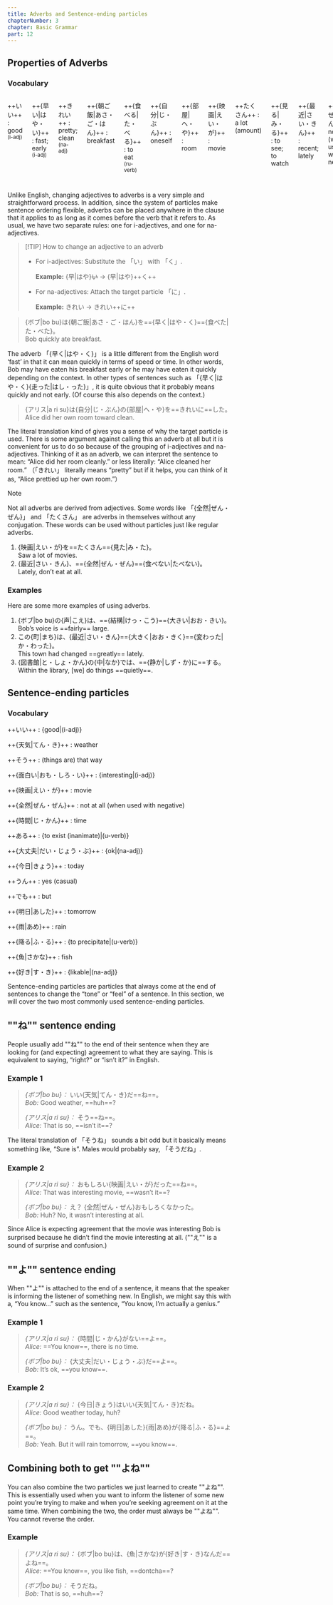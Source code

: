 ```yaml
---
title: Adverbs and Sentence-ending particles
chapterNumber: 3
chapter: Basic Grammar
part: 12
---
```


## Properties of Adverbs

### Vocabulary

<div class="columns">

++いい++
: good <sup>(i-adj)</sup>

++{早い|はや・い}++
: fast; early <sup>(i-adj)</sup>

++きれい++
: pretty; clean <sup>(na-adj)</sup>

++{朝ご飯|あさ・ご・はん}++
: breakfast

++{食べる|た・べる}++
: to eat <sup>(ru-verb)</sup>

++{自分|じ・ぶん}++
: oneself

++{部屋|へ・や}++
: room

++{映画|えい・が}++
: movie

++たくさん++
: a lot (amount)

++{見る|み・る}++
: to see; to watch

++{最近|さい・きん}++
: recent; lately

++{全然|ぜん・ぜん}++
: not at all (when used with negative)

++{声|こえ}++
: voice

++{結構|けっ・こう}++
: fairly, reasonably

++{大きい|おお・きい}++
: big <sup>(i-adj)</sup>

++この++
: this （abbr. of これの）

++{町|まち}++
: town

++{変わる|か・わる}++
: to change <sup>(u-verb)</sup>

++{図書館|と・しょ・かん}++
: library

++{中|なか}++
: inside

++{静か|しず・か}++
: quiet <sup>(na-adj)</sup>

</div>

Unlike English, changing adjectives to adverbs is a very simple and straightforward process. In addition, since the system of particles make sentence ordering flexible, adverbs can be placed anywhere in the clause that it applies to as long as it comes before the verb that it refers to. As usual, we have two separate rules: one for i-adjectives, and one for na-adjectives.

> [!TIP] How to change an adjective to an adverb
>
> - For i-adjectives: Substitute the 「い」 with 「く」.
>
>   **Example:** {早|はや}~~い~~ → {早|はや}++く++
>
> - For na-adjectives: Attach the target particle 「に」.
>
>   **Example:** きれい → きれい++に++

> {ボブ|bo bu}は{朝ご飯|あさ・ご・はん}を=={早く|はや・く}=={食べた|た・べた}。  
> Bob quickly ate breakfast.

The adverb 「{早く|はや・く}」 is a little different from the English word ‘fast’ in that it can mean quickly in terms of speed or time. In other words, Bob may have eaten his breakfast early or he may have eaten it quickly depending on the context. In other types of sentences such as 「{早く|はや・く}{走った|はし・った}」, it is quite obvious that it probably means quickly and not early. (Of course this also depends on the context.)

> {アリス|a ri su}は{自分|じ・ぶん}の{部屋|へ・や}を==きれいに==した。  
> Alice did her own room toward clean.

The literal translation kind of gives you a sense of why the target particle is used. There is some argument against calling this an adverb at all but it is convenient for us to do so because of the grouping of i-adjectives and na-adjectives. Thinking of it as an adverb, we can interpret the sentence to mean: “Alice did her room cleanly.” or less literally: “Alice cleaned her room.” （「きれい」 literally means “pretty” but if it helps, you can think of it as, “Alice prettied up her own room.”）

> [!NOTE]
>
> Not all adverbs are derived from adjectives. Some words like 「{全然|ぜん・ぜん}」 and 「たくさん」 are adverbs in themselves without any conjugation. These words can be used without particles just like regular adverbs.

1. {映画|えい・が}を==たくさん=={見た|み・た}。  
   Saw a lot of movies.
1. {最近|さい・きん}、=={全然|ぜん・ぜん}=={食べない|たべない}。  
   Lately, don’t eat at all.

### Examples

Here are some more examples of using adverbs.

1. {ボブ|bo bu}の{声|こえ}は、=={結構|けっ・こう}=={大きい|おお・きい}。  
   Bob’s voice is ==fairly== large.
1. この{町|まち}は、{最近|さい・きん}=={大きく|おお・きく}=={変わった|か・わった}。  
   This town had changed ==greatly== lately.
1. {図書館|と・しょ・かん}の{中|なか}では、=={静か|しず・か}に==する。  
   Within the library, [we] do things ==quietly==.

## Sentence-ending particles

### Vocabulary

++いい++
: {good|(i-adj)}

++{天気|てん・き}++
: weather

++そう++
: (things are) that way

++{面白い|おも・しろ・い}++
: {interesting|(i-adj)}

++{映画|えい・が}++
: movie

++{全然|ぜん・ぜん}++
: not at all (when used with negative)

++{時間|じ・かん}++
: time

++ある++
: {to exist (inanimate)|(u-verb)}

++{大丈夫|だい・じょう・ぶ}++
: {ok|(na-adj)}

++{今日|きょう}++
: today

++うん++
: yes (casual)

++でも++
: but

++{明日|あした}++
: tomorrow

++{雨|あめ}++
: rain

++{降る|ふ・る}++
: {to precipitate|(u-verb)}

++{魚|さかな}++
: fish

++{好き|す・き}++
: {likable|(na-adj)}

Sentence-ending particles are particles that always come at the end of sentences to change the “tone” or “feel” of a sentence. In this section, we will cover the two most commonly used sentence-ending particles.

## ""ね"" sentence ending

People usually add ""ね"" to the end of their sentence when they are looking for (and expecting) agreement to what they are saying. This is equivalent to saying, “right?” or “isn’t it?” in English.

### Example 1

> <cite>{ボブ|bo bu}：</cite> いい{天気|てん・き}だ==ね==。  
> <cite>Bob:</cite> Good weather, ==huh==?
>
> <cite>{アリス|a ri su}：</cite> そう==ね==。  
> <cite>Alice:</cite> That is so, ==isn’t it==?

The literal translation of 「そうね」 sounds a bit odd but it basically means something like, “Sure is”. Males would probably say, 「そうだね」.

### Example 2

> <cite>{アリス|a ri su}：</cite> おもしろい{映画|えい・が}だった==ね==。  
> <cite>Alice:</cite> That was interesting movie, ==wasn’t it==?
>
> <cite>{ボブ|bo bu}：</cite> え？ {全然|ぜん・ぜん}おもしろくなかった。  
> <cite>Bob:</cite> Huh? No, it wasn’t interesting at all.

Since Alice is expecting agreement that the movie was interesting Bob is surprised because he didn’t find the movie interesting at all. (""え"" is a sound of surprise and confusion.)

## ""よ"" sentence ending

When ""よ"" is attached to the end of a sentence, it means that the speaker is informing the listener of something new. In English, we might say this with a, “You know…” such as the sentence, “You know, I’m actually a genius.”

### Example 1

> <cite>{アリス|a ri su}：</cite> {時間|じ・かん}がない==よ==。  
> <cite>Alice:</cite> ==You know==, there is no time.
>
> <cite>{ボブ|bo bu}：</cite> {大丈夫|だい・じょう・ぶ}だ==よ==。  
> <cite>Bob:</cite> It’s ok, ==you know==.

### Example 2

> <cite>{アリス|a ri su}：</cite> {今日|きょう}はいい{天気|てん・き}だね。  
> <cite>Alice:</cite> Good weather today, huh?
>
> <cite>{ボブ|bo bu}：</cite> うん。でも、{明日|あした}{雨|あめ}が{降る|ふ・る}==よ==。  
> <cite>Bob:</cite> Yeah. But it will rain tomorrow, ==you know==.

## Combining both to get ""よね""

You can also combine the two particles we just learned to create ""よね"". This is essentially used when you want to inform the listener of some new point you’re trying to make and when you’re seeking agreement on it at the same time. When combining the two, the order must always be ""よね"". You cannot reverse the order.

### Example

> <cite>{アリス|a ri su}：</cite> {ボブ|bo bu}は、{魚|さかな}が{好き|す・き}なんだ==よね==。  
> <cite>Alice:</cite> ==You know==, you like fish, ==dontcha==?
>
> <cite>{ボブ|bo bu}：</cite> そうだね。  
> <cite>Bob:</cite> That is so, ==huh==?
